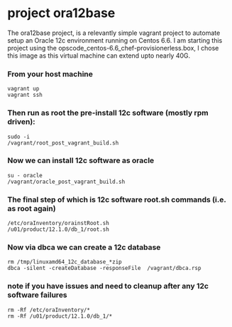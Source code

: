 
# project ora12base

The ora12base project, is a relevantly simple vagrant project to automate setup an Oracle 12c environment running on Centos 6.6. I am starting this project using the opscode_centos-6.6_chef-provisionerless.box, I chose this image as this virtual machine can extend upto nearly 40G.

### From your host machine

```
vagrant up
vagrant ssh
```

### Then run as root the pre-install 12c software (mostly rpm driven):

```
sudo -i
/vagrant/root_post_vagrant_build.sh
```

### Now we can install 12c software as oracle

```
su - oracle
/vagrant/oracle_post_vagrant_build.sh
```

### The final step of which is 12c software root.sh commands (i.e. as root again)

``` 
/etc/oraInventory/orainstRoot.sh
/u01/product/12.1.0/db_1/root.sh
```

### Now via dbca we can create a 12c database

```
rm /tmp/linuxamd64_12c_database_*zip
dbca -silent -createDatabase -responseFile  /vagrant/dbca.rsp
```

### note if you have issues and need to cleanup after any 12c software failures

```
rm -Rf /etc/oraInventory/*
rm -Rf /u01/product/12.1.0/db_1/*
```





   

